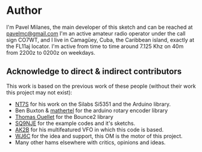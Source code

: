 
# Author #

I'm Pavel Milanes, the main developer of this sketch and can be reached at pavelmc@gmail.com I'm an active amateur radio operator under the call sign CO7WT, and I live in Camagüey, Cuba, the Caribbean island, exactly at the FL11aj locator. I'm active from time to time around 7.125 Khz on 40m from 2200z to 0200z on weekdays.

## Acknowledge to direct & indirect contributors ##

This work is based on the previous work of these people (without their work this project may not exist):

 * [NT7S](https://github.com/etherkit/Si5351Arduino) for his work on the Silabs Si5351 and the Arduino library.
 * Ben Buxton & [mathertel](https://github.com/mathertel/RotaryEncoder) for the arduino rotary encoder library
 * [Thomas Ouellet](https://github.com/thomasfredericks/Bounce2/) for the Bounce2 library
 * [SQ9NJE](http://sq9nje.pl) for the example codes and it's sketchs.
 * [AK2B](http://ak2b.blogspot.com) for his multifeatured VFO in which this code is based.
 * [WJ6C](www.frcuba.com) for the idea and support, this OM is the motor of this project.
 * Many other hams elsewhere with critics, opinions and ideas.
